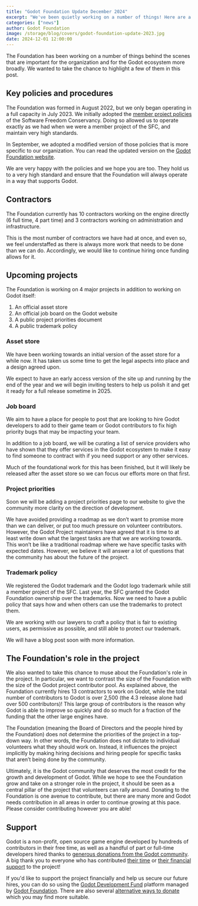 ```yaml
---
title: "Godot Foundation Update December 2024"
excerpt: "We've been quietly working on a number of things! Here are a few."
categories: ["news"]
author: Godot Foundation
image: /storage/blog/covers/godot-foundation-update-2023.jpg
date: 2024-12-01 12:00:00
---
```


The Foundation has been working on a number of things behind the scenes that are important for the organization and for
the Godot ecosystem more broadly. We wanted to take the chance to highlight a few of them in this post.

## Key policies and procedures
The Foundation was formed in August 2022, but we only began operating in a full capacity in July 2023. We initially
adopted the [member project policies](https://sfconservancy.org/projects/policies/) of the Software Freedom Conservancy.
Doing so allowed us to operate exactly as we had when we were a member project of the SFC, and maintain very high
standards.

In September, we adopted a modified version of those policies that is more specific to our organization. You can read the
updated version on the [Godot Foundation website](https://godot.foundation/policies-and-procedures/key-policies).

We are very happy with the policies and we hope you are too. They hold us to a very high standard and ensure that the
Foundation will always operate in a way that supports Godot.

## Contractors
The Foundation currently has 10 contractors working on the engine directly (6 full time, 4 part time) and 3 contractors
working on administration and infrastructure.

This is the most number of contractors we have had at once, and even so, we feel understaffed as there is always more
work that needs to be done than we can do. Accordingly, we would like to continue hiring once funding allows for it.

## Upcoming projects
The Foundation is working on 4 major projects in addition to working on Godot itself:
1. An official asset store
2. An official job board on the Godot website
3. A public project priorities document
4. A public trademark policy

### Asset store
We have been working towards an initial version of the asset store for a while now. It has taken us some time to get the
legal aspects into place and a design agreed upon. 

We expect to have an early access version of the site up and running by the end of the year and we will begin inviting
testers to help us polish it and get it ready for a full release sometime in 2025.

### Job board
We aim to have a place for people to post that are looking to hire Godot developers to add to their game team or Godot
contributors to fix high priority bugs that may be impacting your team.

In addition to a job board, we will be curating a list of service providers who have shown that they offer services in
the Godot ecosystem to make it easy to find someone to contract with if you need support or any other services.

Much of the foundational work for this has been finished, but it will likely be released after the asset store so we can
focus our efforts more on that first. 

### Project priorities
Soon we will be adding a project priorities page to our website to give the community more clarity on the direction of
development.

We have avoided providing a roadmap as we don’t want to promise more than we can deliver, or put too much pressure on
volunteer contributors. However, the Godot Project maintainers have agreed that it is time to at least write down what
the largest tasks are that we are working towards. This won’t be like a traditional roadmap where we have specific tasks
with expected dates. However, we believe it will answer a lot of questions that the community has about the future of
the project.
 
### Trademark policy
We registered the Godot trademark and the Godot logo trademark while still a member project of the SFC. Last year, the
SFC granted the Godot Foundation ownership over the trademarks. Now we need to have a public policy that says how and
when others can use the trademarks to protect them.

We are working with our lawyers to craft a policy that is fair to existing users, as permissive as possible, and still
able to protect our trademark.

We will have a blog post soon with more information.

## The Foundation's role in the project

We also wanted to take this chance to muse about the Foundation's role in the project. In particular, we want to
contrast the size of the Foundation with the size of the Godot project contributor pool. As explained above, the
Foundation currently hires 13 contractors to work on Godot, while the total number of contributors to Godot is over
2,500 (the 4.3 release alone had over 500 contributors)! This large group of contributors is the reason why Godot is
able to improve so quickly and do so much for a fraction of the funding that the other large engines have.

The Foundation (meaning the Board of Directors and the people hired by the Foundation) does not determine the priorities
of the project in a top-down way. In other words, the Foundation does not dictate to individual volunteers what they
should work on. Instead, it influences the project implicitly by making hiring decisions and hiring people for specific
tasks that aren’t being done by the community.

Ultimately, it is the Godot community that deserves the most credit for the growth and development of Godot. While we
hope to see the Foundation grow and take on a stronger role in the project, it should be seen as a central pillar of the
project that volunteers can rally around. Donating to the Foundation is one avenue to contribute, but there are many
more and Godot needs contribution in all areas in order to continue growing at this pace. Please consider contributing
however you are able!

## Support

Godot is a non-profit, open source game engine developed by hundreds of contributors in their free time, as well as a handful of part or full-time developers hired thanks to [generous donations from the Godot community](https://fund.godotengine.org/). A big thank you to everyone who has contributed [their time](https://github.com/godotengine/godot/blob/master/AUTHORS.md) or [their financial support](https://github.com/godotengine/godot/blob/master/DONORS.md) to the project!

If you'd like to support the project financially and help us secure our future hires, you can do so using the [Godot Development Fund](https://fund.godotengine.org/) platform managed by [Godot Foundation](https://godot.foundation/). There are also several [alternative ways to donate](/donate) which you may find more suitable.

